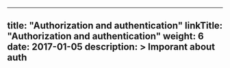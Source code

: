 
---
title: "Authorization and authentication"
linkTitle: "Authorization and authentication"
weight: 6
date: 2017-01-05
description: >
 Imporant about auth
---



